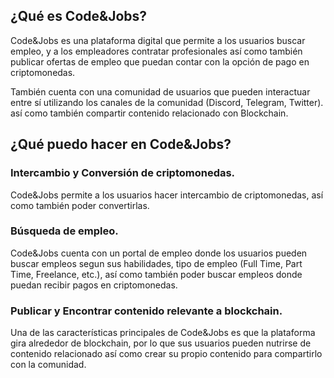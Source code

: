 ## ¿Qué es Code&Jobs?
 
Code&Jobs es una plataforma digital que permite a los usuarios buscar empleo, y a los empleadores contratar profesionales así como también publicar ofertas de empleo que puedan contar con la opción de pago en criptomonedas.
 
También cuenta con una comunidad de usuarios que pueden interactuar entre sí utilizando los canales de la comunidad (Discord, Telegram, Twitter). así como también compartir contenido relacionado con Blockchain.
 
##  ¿Qué puedo hacer en Code&Jobs?
 
### Intercambio y Conversión de criptomonedas.
 
Code&Jobs permite a los usuarios hacer intercambio de criptomonedas, así como también poder convertirlas.
 
### Búsqueda de empleo.
 
Code&Jobs cuenta con un portal de empleo donde los usuarios pueden buscar empleos segun sus habilidades, tipo de empleo (Full Time, Part Time, Freelance, etc.), así como también poder buscar empleos donde puedan recibir pagos en criptomonedas.
 
### Publicar y Encontrar contenido relevante a blockchain.
 
Una de las características principales de Code&Jobs es que la plataforma gira alrededor de blockchain, por lo que sus usuarios pueden nutrirse de contenido relacionado así como crear su propio contenido para compartirlo con la comunidad.
